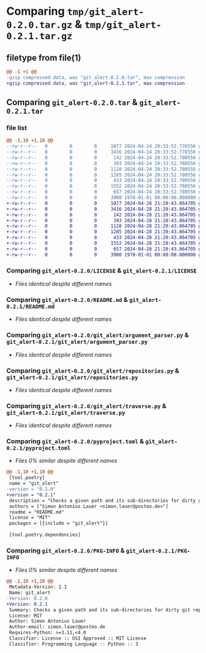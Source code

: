 # Comparing `tmp/git_alert-0.2.0.tar.gz` & `tmp/git_alert-0.2.1.tar.gz`

## filetype from file(1)

```diff
@@ -1 +1 @@
-gzip compressed data, was "git_alert-0.2.0.tar", max compression
+gzip compressed data, was "git_alert-0.2.1.tar", max compression
```

## Comparing `git_alert-0.2.0.tar` & `git_alert-0.2.1.tar`

### file list

```diff
@@ -1,10 +1,10 @@
--rw-r--r--   0        0        0     1077 2024-04-24 20:33:52.776556 git_alert-0.2.0/LICENSE
--rw-r--r--   0        0        0     3416 2024-04-24 20:33:52.776556 git_alert-0.2.0/README.md
--rw-r--r--   0        0        0      142 2024-04-24 20:33:52.780556 git_alert-0.2.0/git_alert/__init__.py
--rw-r--r--   0        0        0      393 2024-04-24 20:33:52.780556 git_alert-0.2.0/git_alert/__main__.py
--rw-r--r--   0        0        0     1128 2024-04-24 20:33:52.780556 git_alert-0.2.0/git_alert/argument_parser.py
--rw-r--r--   0        0        0     1285 2024-04-24 20:33:52.780556 git_alert-0.2.0/git_alert/repositories.py
--rw-r--r--   0        0        0      433 2024-04-24 20:33:52.780556 git_alert-0.2.0/git_alert/scripts/git_alert.py
--rw-r--r--   0        0        0     1552 2024-04-24 20:33:52.780556 git_alert-0.2.0/git_alert/traverse.py
--rw-r--r--   0        0        0      657 2024-04-24 20:33:52.780556 git_alert-0.2.0/pyproject.toml
--rw-r--r--   0        0        0     3900 1970-01-01 00:00:00.000000 git_alert-0.2.0/PKG-INFO
+-rw-r--r--   0        0        0     1077 2024-04-28 21:20:43.864705 git_alert-0.2.1/LICENSE
+-rw-r--r--   0        0        0     3416 2024-04-28 21:20:43.864705 git_alert-0.2.1/README.md
+-rw-r--r--   0        0        0      142 2024-04-28 21:20:43.864705 git_alert-0.2.1/git_alert/__init__.py
+-rw-r--r--   0        0        0      393 2024-04-28 21:20:43.864705 git_alert-0.2.1/git_alert/__main__.py
+-rw-r--r--   0        0        0     1128 2024-04-28 21:20:43.864705 git_alert-0.2.1/git_alert/argument_parser.py
+-rw-r--r--   0        0        0     1285 2024-04-28 21:20:43.864705 git_alert-0.2.1/git_alert/repositories.py
+-rw-r--r--   0        0        0      433 2024-04-28 21:20:43.864705 git_alert-0.2.1/git_alert/scripts/git_alert.py
+-rw-r--r--   0        0        0     1552 2024-04-28 21:20:43.864705 git_alert-0.2.1/git_alert/traverse.py
+-rw-r--r--   0        0        0      657 2024-04-28 21:20:43.864705 git_alert-0.2.1/pyproject.toml
+-rw-r--r--   0        0        0     3900 1970-01-01 00:00:00.000000 git_alert-0.2.1/PKG-INFO
```

### Comparing `git_alert-0.2.0/LICENSE` & `git_alert-0.2.1/LICENSE`

 * *Files identical despite different names*

### Comparing `git_alert-0.2.0/README.md` & `git_alert-0.2.1/README.md`

 * *Files identical despite different names*

### Comparing `git_alert-0.2.0/git_alert/argument_parser.py` & `git_alert-0.2.1/git_alert/argument_parser.py`

 * *Files identical despite different names*

### Comparing `git_alert-0.2.0/git_alert/repositories.py` & `git_alert-0.2.1/git_alert/repositories.py`

 * *Files identical despite different names*

### Comparing `git_alert-0.2.0/git_alert/traverse.py` & `git_alert-0.2.1/git_alert/traverse.py`

 * *Files identical despite different names*

### Comparing `git_alert-0.2.0/pyproject.toml` & `git_alert-0.2.1/pyproject.toml`

 * *Files 0% similar despite different names*

```diff
@@ -1,10 +1,10 @@
 [tool.poetry]
 name = "git_alert"
-version = "0.2.0"
+version = "0.2.1"
 description = "Checks a given path and its sub-directories for dirty git repositories."
 authors = ["Simon Antonius Lauer <simon.lauer@posteo.de>"]
 readme = "README.md"
 license = "MIT"
 packages = [{include = "git_alert"}]
 
 [tool.poetry.dependencies]
```

### Comparing `git_alert-0.2.0/PKG-INFO` & `git_alert-0.2.1/PKG-INFO`

 * *Files 0% similar despite different names*

```diff
@@ -1,10 +1,10 @@
 Metadata-Version: 2.1
 Name: git_alert
-Version: 0.2.0
+Version: 0.2.1
 Summary: Checks a given path and its sub-directories for dirty git repositories.
 License: MIT
 Author: Simon Antonius Lauer
 Author-email: simon.lauer@posteo.de
 Requires-Python: >=3.11,<4.0
 Classifier: License :: OSI Approved :: MIT License
 Classifier: Programming Language :: Python :: 3
```

